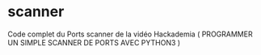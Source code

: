 # scanner
Code complet du Ports scanner de la vidéo Hackademia ( PROGRAMMER UN SIMPLE SCANNER DE PORTS AVEC PYTHON3 )
